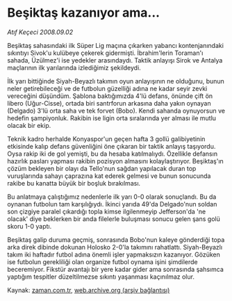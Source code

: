 # Beşiktaş kazanıyor ama...

*Atıf Keçeci 2008.09.02*

<tr><td class="metin" colspan="2" style="padding-top: 20px; padding-left: 5px; padding-right: 10px;">Beşiktaş sahasındaki ilk Süper Lig maçına çıkarken yabancı kontenjanındaki sıkıntıyı Sivok'u kulübeye çekerek gidermişti. İbrahim'lerin Toraman'ı sahada, Üzülmez'i ise yedekler arasındaydı. Taktik anlayışı Sirok ve Antalya maçlarının ilk yarılarında izlediğimiz şekildeydi.</td></tr><tr><td class="metin" colspan="2" style="padding-top: 20px; padding-left: 5px; padding-right: 10px;"><p>İlk yarı bittiğinde Siyah-Beyazlı takımın oyun anlayışının ne olduğunu, bunun neler getirebileceği ve de futbolun güzelliği adına ne kadar seyir zevki vereceğini düşündüm. Şablona baktığımızda 4'lü defans, önünde çift ön libero (Uğur-Cisse), ortada biri santrforun arkasına daha yakın oynayan (Delgado) 3'lü orta saha ve tek forvet (Bobo). Kendi sahanda oynuyorsun ve hedefin şampiyonluk. Rakibin ise ligin orta sıralarında yer alması ile mutlu olacak bir ekip.
<p> Teknik kadro herhalde Konyaspor'un geçen hafta 3 gollü galibiyetinin etkisinde kalıp defans güvenliğini öne çıkaran bir taktik anlayış taşıyordu. Oysa rakip iki de gol yemişti, bu da hesaba katılmalıydı. Özellikle defansın hazırlık pasları yapması rakibin pozisyon almasını kolaylaştırıyor. Beşiktaş'ın çözüm bekleyen bir olayı da Tello'nun sağdan yapılacak duran top vuruşlarında sahayı çaprazına kat ederek gelmesi ve bunun sonucunda rakibe bu kanatta büyük bir boşluk bırakılması.
<p> Bu anlatmaya çalıştığımız nedenlerle ilk yarı 0-0 olarak sonuçlandı. Bu da oynanan futbolun tam karşılığıydı. İkinci yarıda 49'da Delgado'nun soldan son çizgiye paralel çıkardığı topla kimse ilgilenmeyip Jefferson'da 'ne olacak' diye beklerken bir anda filelerle buluşması sonucu gelen şans golü skoru 1-0 yaptı.
<p> Beşiktaş galip duruma geçmiş, sonrasında Bobo'nun kaleye gönderdiği topa arka direk dibinde dokunan Holosko 2-0'la takımını rahatlattı. Siyah-Beyazlı takım iki haftadır futbol adına önemli işler yapmaksızın kazanıyor. Gözüken ise futbolun gerekliliği olan organize futbol oynama işini şimdilerde beceremiyor. Fikstür avantajı bir yere kadar gider ama sonrasında şahsımca yaptığım tespitler düzeltilmezse sıkıntı yaşanması kaçınılmaz olur.<br/></p></p></p></p></td></tr>

Kaynak: [zaman.com.tr](http://zaman.com.tr/yazar.do?yazino=733018), [web.archive.org (arşiv bağlantısı)](http://web.archive.org/web/20080908081254/http://www.zaman.com.tr:80/yazar.do?yazino=733018)
